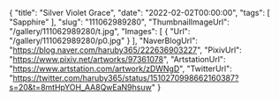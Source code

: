 {
   "title": "Silver Violet Grace",
   "date": "2022-02-02T00:00:00",
   "tags": [
      "Sapphire"
   ],
   "slug": "111062989280",
   "ThumbnailImageUrl": "/gallery/111062989280/t.jpg",
   "Images": [
      {
         "Url": "/gallery/111062989280/p0.jpg"
      }
   ],
   "NaverBlogUrl": "https://blog.naver.com/haruby365/222636903227",
   "PixivUrl": "https://www.pixiv.net/artworks/97361078",
   "ArtstationUrl": "https://www.artstation.com/artwork/zDWNgD",
   "TwitterUrl": "https://twitter.com/haruby365/status/1510270998662160387?s=20&t=8mtHpYOH_AA8QwEaN9hsuw"
}